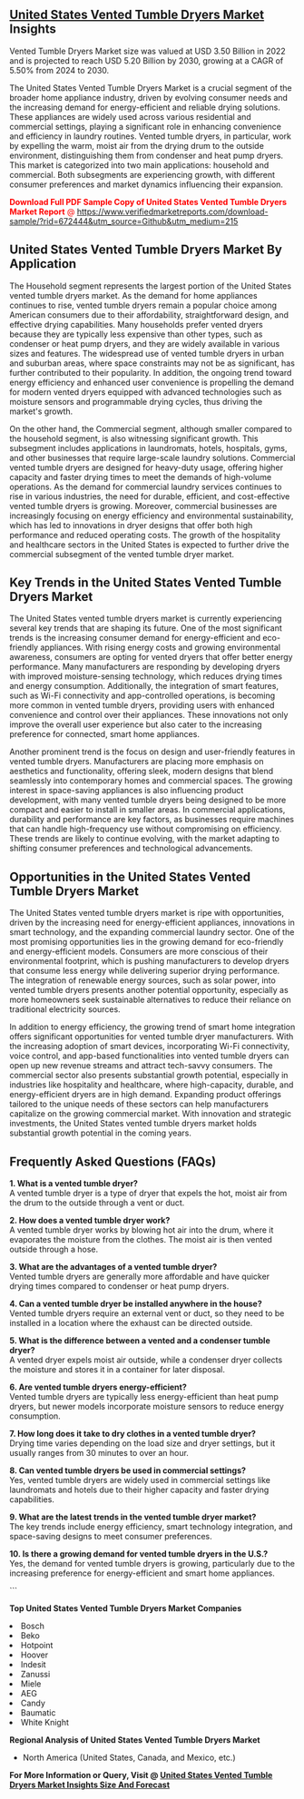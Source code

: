 <h2><a href="https://www.verifiedmarketreports.com/download-sample/?rid=672444&amp;utm_source=Github&amp;utm_medium=215" target="_blank">United States Vented Tumble Dryers Market</a> Insights</h2><p>Vented Tumble Dryers Market size was valued at USD 3.50 Billion in 2022 and is projected to reach USD 5.20 Billion by 2030, growing at a CAGR of 5.50% from 2024 to 2030.</p><p><p>The United States Vented Tumble Dryers Market is a crucial segment of the broader home appliance industry, driven by evolving consumer needs and the increasing demand for energy-efficient and reliable drying solutions. These appliances are widely used across various residential and commercial settings, playing a significant role in enhancing convenience and efficiency in laundry routines. Vented tumble dryers, in particular, work by expelling the warm, moist air from the drying drum to the outside environment, distinguishing them from condenser and heat pump dryers. This market is categorized into two main applications: household and commercial. Both subsegments are experiencing growth, with different consumer preferences and market dynamics influencing their expansion.</p><p><p><span class=""><span style="color: #ff0000;"><strong>Download Full PDF Sample Copy of United States Vented Tumble Dryers Market Report</strong> @ </span><a href="https://www.verifiedmarketreports.com/download-sample/?rid=672444&amp;utm_source=Github&amp;utm_medium=215" target="_blank">https://www.verifiedmarketreports.com/download-sample/?rid=672444&amp;utm_source=Github&amp;utm_medium=215</a></span></p></p><h2>United States Vented Tumble Dryers Market By Application</h2><p>The Household segment represents the largest portion of the United States vented tumble dryers market. As the demand for home appliances continues to rise, vented tumble dryers remain a popular choice among American consumers due to their affordability, straightforward design, and effective drying capabilities. Many households prefer vented dryers because they are typically less expensive than other types, such as condenser or heat pump dryers, and they are widely available in various sizes and features. The widespread use of vented tumble dryers in urban and suburban areas, where space constraints may not be as significant, has further contributed to their popularity. In addition, the ongoing trend toward energy efficiency and enhanced user convenience is propelling the demand for modern vented dryers equipped with advanced technologies such as moisture sensors and programmable drying cycles, thus driving the market's growth.</p><p>On the other hand, the Commercial segment, although smaller compared to the household segment, is also witnessing significant growth. This subsegment includes applications in laundromats, hotels, hospitals, gyms, and other businesses that require large-scale laundry solutions. Commercial vented tumble dryers are designed for heavy-duty usage, offering higher capacity and faster drying times to meet the demands of high-volume operations. As the demand for commercial laundry services continues to rise in various industries, the need for durable, efficient, and cost-effective vented tumble dryers is growing. Moreover, commercial businesses are increasingly focusing on energy efficiency and environmental sustainability, which has led to innovations in dryer designs that offer both high performance and reduced operating costs. The growth of the hospitality and healthcare sectors in the United States is expected to further drive the commercial subsegment of the vented tumble dryer market.</p><h2>Key Trends in the United States Vented Tumble Dryers Market</h2><p>The United States vented tumble dryers market is currently experiencing several key trends that are shaping its future. One of the most significant trends is the increasing consumer demand for energy-efficient and eco-friendly appliances. With rising energy costs and growing environmental awareness, consumers are opting for vented dryers that offer better energy performance. Many manufacturers are responding by developing dryers with improved moisture-sensing technology, which reduces drying times and energy consumption. Additionally, the integration of smart features, such as Wi-Fi connectivity and app-controlled operations, is becoming more common in vented tumble dryers, providing users with enhanced convenience and control over their appliances. These innovations not only improve the overall user experience but also cater to the increasing preference for connected, smart home appliances.</p><p>Another prominent trend is the focus on design and user-friendly features in vented tumble dryers. Manufacturers are placing more emphasis on aesthetics and functionality, offering sleek, modern designs that blend seamlessly into contemporary homes and commercial spaces. The growing interest in space-saving appliances is also influencing product development, with many vented tumble dryers being designed to be more compact and easier to install in smaller areas. In commercial applications, durability and performance are key factors, as businesses require machines that can handle high-frequency use without compromising on efficiency. These trends are likely to continue evolving, with the market adapting to shifting consumer preferences and technological advancements.</p><h2>Opportunities in the United States Vented Tumble Dryers Market</h2><p>The United States vented tumble dryers market is ripe with opportunities, driven by the increasing need for energy-efficient appliances, innovations in smart technology, and the expanding commercial laundry sector. One of the most promising opportunities lies in the growing demand for eco-friendly and energy-efficient models. Consumers are more conscious of their environmental footprint, which is pushing manufacturers to develop dryers that consume less energy while delivering superior drying performance. The integration of renewable energy sources, such as solar power, into vented tumble dryers presents another potential opportunity, especially as more homeowners seek sustainable alternatives to reduce their reliance on traditional electricity sources.</p><p>In addition to energy efficiency, the growing trend of smart home integration offers significant opportunities for vented tumble dryer manufacturers. With the increasing adoption of smart devices, incorporating Wi-Fi connectivity, voice control, and app-based functionalities into vented tumble dryers can open up new revenue streams and attract tech-savvy consumers. The commercial sector also presents substantial growth potential, especially in industries like hospitality and healthcare, where high-capacity, durable, and energy-efficient dryers are in high demand. Expanding product offerings tailored to the unique needs of these sectors can help manufacturers capitalize on the growing commercial market. With innovation and strategic investments, the United States vented tumble dryers market holds substantial growth potential in the coming years.</p><h2>Frequently Asked Questions (FAQs)</h2><p><strong>1. What is a vented tumble dryer?</strong><br>A vented tumble dryer is a type of dryer that expels the hot, moist air from the drum to the outside through a vent or duct.</p><p><strong>2. How does a vented tumble dryer work?</strong><br>A vented tumble dryer works by blowing hot air into the drum, where it evaporates the moisture from the clothes. The moist air is then vented outside through a hose.</p><p><strong>3. What are the advantages of a vented tumble dryer?</strong><br>Vented tumble dryers are generally more affordable and have quicker drying times compared to condenser or heat pump dryers.</p><p><strong>4. Can a vented tumble dryer be installed anywhere in the house?</strong><br>Vented tumble dryers require an external vent or duct, so they need to be installed in a location where the exhaust can be directed outside.</p><p><strong>5. What is the difference between a vented and a condenser tumble dryer?</strong><br>A vented dryer expels moist air outside, while a condenser dryer collects the moisture and stores it in a container for later disposal.</p><p><strong>6. Are vented tumble dryers energy-efficient?</strong><br>Vented tumble dryers are typically less energy-efficient than heat pump dryers, but newer models incorporate moisture sensors to reduce energy consumption.</p><p><strong>7. How long does it take to dry clothes in a vented tumble dryer?</strong><br>Drying time varies depending on the load size and dryer settings, but it usually ranges from 30 minutes to over an hour.</p><p><strong>8. Can vented tumble dryers be used in commercial settings?</strong><br>Yes, vented tumble dryers are widely used in commercial settings like laundromats and hotels due to their higher capacity and faster drying capabilities.</p><p><strong>9. What are the latest trends in the vented tumble dryer market?</strong><br>The key trends include energy efficiency, smart technology integration, and space-saving designs to meet consumer preferences.</p><p><strong>10. Is there a growing demand for vented tumble dryers in the U.S.?</strong><br>Yes, the demand for vented tumble dryers is growing, particularly due to the increasing preference for energy-efficient and smart home appliances.</p>```</p><p><strong>Top United States Vented Tumble Dryers Market Companies</strong></p><div data-test-id=""><p><li>Bosch</li><li> Beko</li><li> Hotpoint</li><li> Hoover</li><li> Indesit</li><li> Zanussi</li><li> Miele</li><li> AEG</li><li> Candy</li><li> Baumatic</li><li> White Knight</li></p><div><strong>Regional Analysis of&nbsp;United States Vented Tumble Dryers Market</strong></div><ul><li dir="ltr"><p dir="ltr">North America&nbsp;(United States, Canada, and Mexico, etc.)</p></li></ul><p><strong>For More Information or Query, Visit @&nbsp;</strong><strong><a href="https://www.verifiedmarketreports.com/product/vented-tumble-dryers-market/?utm_source=Github&amp;utm_medium=215" target="_blank">United States Vented Tumble Dryers Market Insights Size And Forecast</a></strong></p></div>
